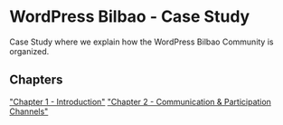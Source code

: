 # WordPress Bilbao - Case Study
Case Study where we explain how the WordPress Bilbao Community is organized.

## Chapters

["Chapter 1 - Introduction"](Chapter%201%20-%20Introduction/ch1.md)
["Chapter 2 - Communication & Participation Channels"](Chapter%202%20-%20Comunication%20&%20Participation%20Channels/ch2.md)
